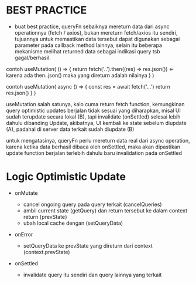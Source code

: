 # BEST PRACTICE

- buat best practice, queryFn sebaiknya mereturn data dari async operationnya (fetch / axios), bukan mereturn fetch/axios itu sendiri, tujuannya untuk memastikan data tersebut dapat digunakan sebagai parameter pada callback method lainnya, selain itu beberapa mekanisme melihat returned data sebagai indikasi query tsb gagal/berhasil.

contoh
useMutation(
() => {
return fetch('..').then((res) => res.json()) <- karena ada then..json() maka yang direturn adalah nilainya
}
)

contoh
useMutation(
async () => {
const res = await fetch('...')
return res.json()
}
)

useMutation salah satunya, kalo cuma return fetch function, kemungkinan query optimistic updates berjalan tidak sesuai yang diharapkan, misal UI sudah terupdate secara lokal (B), tapi invalidate (onSettled) selesai lebih dahulu dibanding Update, akibatnya, UI kembali ke state sebelum diupdate (A), padahal di server data terkait sudah diupdate (B)

untuk mengatasinya, queryFn perlu mereturn data real dari async operation, karena ketika data berhasil dibaca oleh onSettled, maka akan dipastikan update function berjalan terlebih dahulu baru invalidation pada onSettled

# Logic Optimistic Update

- onMutate

  - cancel ongoing query pada query terkait (cancelQueries)
  - ambil current state (getQuery) dan return tersebut ke dalam context return {prevState}
  - ubah local cache dengan (setQueryData)

- onError

  - setQueryData ke prevState yang direturn dari context (context.prevState)

- onSettled
  - invalidate query itu sendiri dan query lainnya yang terkait

